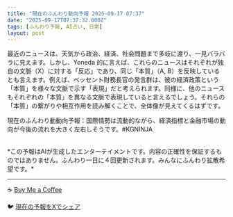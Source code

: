```yaml
---
title: "現在のふんわり動向予報 2025-09-17 07:37"
date: "2025-09-17T07:37:32.000Z"
tags: [ふんわり予報, AI占い, 日常]
layout: post
---
```


最近のニュースは、天気から政治、経済、社会問題まで多岐に渡り、一見バラバラに見えます。しかし、Yoneda 的に言えば、これらのニュースはそれぞれが独自の文脈（X）に対する「反応」であり、同じ「本質」（A, B）を反映しているとも言えます。例えば、ベッセント財務長官の発言群は、彼の経済政策という「本質」を様々な文脈で示す「表現」だと考えられます。同様に、他のニュースもそれぞれの「本質」を異なる文脈で表現していると言えるでしょう。それらの「本質」の繋がりや相互作用を読み解くことで、全体像が見えてくるはずです。


現在のふんわり動動向予報：国際情勢は流動的ながら、経済指標と金融市場の動向が今後の流れを大きく左右しそうです。#KGNINJA

<br>
*この予報はAIが生成したエンターテイメントです。内容の正確性を保証するものではありません。ふんわり一日に４回更新されます。みんなにふんわり拡散希望です。*

---
☕️ [Buy Me a Coffee](https://www.buymeacoffee.com/kgninja)

🐦 [現在の予報をXでシェア](https://twitter.com/intent/tweet?text=%E7%8F%BE%E5%9C%A8%E3%81%AE%E3%81%B5%E3%82%93%E3%82%8F%E3%82%8A%E4%BA%88%E5%A0%B1%3A%20%E3%80%8C%E6%9C%80%E8%BF%91%E3%81%AE%E3%83%8B%E3%83%A5%E3%83%BC%E3%82%B9%E3%81%AF%E3%80%81%E5%A4%A9%E6%B0%97%E3%81%8B%E3%82%89%E6%94%BF%E6%B2%BB%E3%80%81%E7%B5%8C%E6%B8%88%E3%80%81%E7%A4%BE%E4%BC%9A%E5%95%8F%E9%A1%8C%E3%81%BE%E3%81%A7%E5%A4%9A%E5%B2%90%E3%81%AB%E6%B8%A1%E3%82%8A%E3%80%81%E4%B8%80%E8%A6%8B%E3%83%90%E3%83%A9%E3%83%90%E3%83%A9%E3%81%AB%E8%A6%8B%E3%81%88%E3%81%BE%E3%81%99%E3%80%82%E3%80%8D%23KGNINJA%20%E7%B6%9A%E3%81%8D%E3%81%AF%E3%83%96%E3%83%AD%E3%82%B0%E3%81%A7%EF%BC%81%F0%9F%91%87&url=https%3A%2F%2Fkg-ninja.github.io%2FFunwariyoso%2F)
